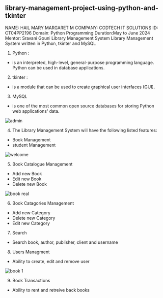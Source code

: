 ## library-management-project-using-python-and-tkinter


NAME: HAIL MARY MARGARET M
COMPANY: CODTECH IT SOLUTIONS
ID: CT04PP2196
Domain: Python Programming
Duration:May to June 2024
Mentor: Sravani Gouni
Library Management System
Library Management System written in Python, tkinter and MySQL

1. Python :
*  is an interpreted, high-level, general-purpose programming language.
Python can be used in database applications.

2. tkinter :
*  is a module that can be used to create graphical user interfaces (GUI).


3. MySQL
*  is one of the most common open source databases for storing Python web applications' data.

![admin](https://user-images.githubusercontent.com/73725029/109415230-cd94f700-79b7-11eb-9869-e345a1e575cd.png)


4. The Library Management System will have the following listed features:

* Book  Management
* student Management

![welcome](https://user-images.githubusercontent.com/73725029/109415260-f4ebc400-79b7-11eb-817b-63c3c142b906.png)


5. Book Catalogue Management

* Add new Book
* Edit new Book
* Delete new Book

![book real](https://user-images.githubusercontent.com/73725029/109415247-e4d3e480-79b7-11eb-9900-26b9a435d5c6.png)

6. Book Catagories Management

* Add new Category
* Delete new Category
* Edit new Category

7. Search

* Search book, author, publisher, client and username

8. Users Managment

* Ability to create, edit and remove user

![book 1](https://user-images.githubusercontent.com/73725029/109415290-21074500-79b8-11eb-880d-8e8d72d7fcd5.png)


9. Book Transactions

* Ability to rent and retreive back books
